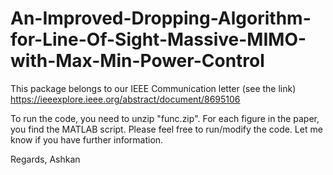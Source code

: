 # An-Improved-Dropping-Algorithm-for-Line-Of-Sight-Massive-MIMO-with-Max-Min-Power-Control
This package belongs to our IEEE Communication letter (see the link)
https://ieeexplore.ieee.org/abstract/document/8695106

To run the code, you need to unzip "func.zip".
For each figure in the paper, you find the MATLAB script. Please feel free to run/modify the code.
Let me know if you have further information.

Regards,
Ashkan
